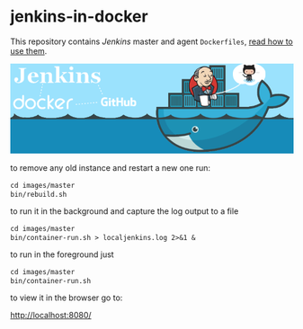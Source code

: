 # jenkins-in-docker

This repository contains _Jenkins_ master and agent `Dockerfiles`, [read how to use them](http://antonfisher.com/posts/2017/01/16/run-jenkins-in-docker-container-with-persistent-configuration/).

![Jenkins + Docker + gitHub](https://raw.githubusercontent.com/antonfisher/antonfisher.github.io/master/images/posts/8-run-jenkins-in-docker-container-with-persistent-configuration/run-jenkins-in-docker-container-with-persistent-configuration-logo.png)

to remove any old instance and restart a new one run:
```
cd images/master
bin/rebuild.sh
```


to run it in the background and capture the log output to a file
```
cd images/master
bin/container-run.sh > localjenkins.log 2>&1 &
```
to run in the foreground just
```
cd images/master
bin/container-run.sh 
```


to view it in the browser go to:

[http://localhost:8080/](http://localhost:8080/)
